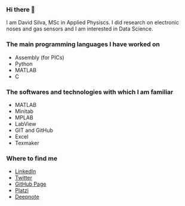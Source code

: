### Hi there 👋

I am David Silva, MSc in Applied Physiscs. I did research on electronic noses and gas sensors and I am interested in Data Science.

### The main programming languages I have worked on

- Assembly (for PICs) 
- Python
- MATLAB
- C

### The softwares and technologies with which I am familiar

- MATLAB
- Minitab
- MPLAB
- LabView
- GIT and GitHub
- Excel
- Texmaker

### Where to find me

- [LinkedIn](https://www.linkedin.com/in/david-silva-apango-60553714a/)
- [Twitter](https://twitter.com/DavidSA06)
- [GitHub Page](https://davidsa06.github.io/)
- [Platzi](https://platzi.com/p/davidsilvaa/)
- [Deepnote](https://deepnote.com/@david-silva-apango)

<!--
**DavidSA06/DavidSA06** is a ✨ _special_ ✨ repository because its `README.md` (this file) appears on your GitHub profile.

Here are some ideas to get you started:

- 🔭 I’m currently working on ...
- 🌱 I’m currently learning ...
- 👯 I’m looking to collaborate on ...
- 🤔 I’m looking for help with ...
- 💬 Ask me about ...
- 📫 How to reach me: ...
- 😄 Pronouns: ...
- ⚡ Fun fact: ...
-->
